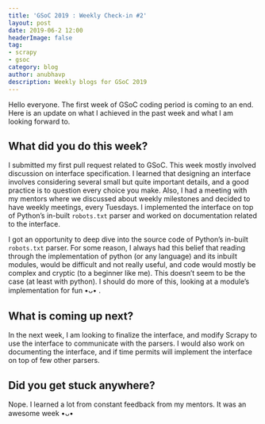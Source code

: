 ```yaml
---
title: 'GSoC 2019 : Weekly Check-in #2'
layout: post
date: 2019-06-2 12:00
headerImage: false
tag:
- scrapy
- gsoc
category: blog
author: anubhavp
description: Weekly blogs for GSoC 2019
---
```


Hello everyone. The first week of GSoC coding period is coming to an end. Here is an update on what I achieved in the past week and what I am looking forward to.

## What did you do this week?

I submitted my first pull request related to GSoC. This week mostly involved discussion on interface specification. I learned that designing an interface involves considering several small but quite important details, and a good practice is to question every choice you make. Also, I had a meeting with my mentors where we discussed about weekly milestones and decided to have weekly meetings, every Tuesdays. I implemented the interface on top of Python’s in-built `robots.txt` parser and worked on documentation related to the interface.

I got an opportunity to deep dive into the source code of Python’s in-built `robots.txt` parser.  For some reason, I always had this belief that reading through the implementation of python (or any language) and its inbuilt modules, would be difficult and not really useful, and code would mostly be complex and cryptic (to a beginner like me). This doesn’t seem to be the case (at least with python). I should do more of this, looking at a module’s implementation for fun •ᴗ• .   

## What is coming up next?

In the next week, I am looking to finalize the interface, and modify Scrapy to use the interface to communicate with the parsers. I would also work on documenting the interface, and if time permits will implement the interface on top of few other parsers.

## Did you get stuck anywhere?

Nope. I learned a lot from constant feedback from my mentors. It was an awesome week •ᴗ• 